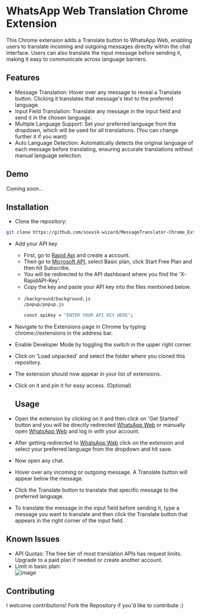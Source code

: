 # WhatsApp Web Translation Chrome Extension
This Chrome extension adds a Translate button to WhatsApp Web, enabling users to translate incoming and outgoing messages directly within the chat interface. Users can also translate the input message before sending it, making it easy to communicate across language barriers.

## Features
- Message Translation: Hover over any message to reveal a Translate button. Clicking it translates that message's text to the preferred language.
- Input Field Translation: Translate any message in the input field and send it in the chosen language.
- Multiple Language Support: Set your preferred language from the dropdown, which will be used for all translations. (You can change further it if you want)
- Auto Language Detection: Automatically detects the original language of each message before translating, ensuring accurate translations without manual language selection.
## Demo
Coming soon...

## Installation
- Clone the repository:

```bash
git clone https://github.com/souvik-wizard/MessageTranslator-Chrome_Extension.git
```
- Add your API key
  - First, go to [Rapid Api](https://rapidapi.com/) and create a account.
  - Then go to [Microsoft API](https://rapidapi.com/apiship-apiship-default/api/microsoft-translator-text-api3/), select Basic plan, click Start Free Plan and then hit Subscribe.
  - You will be redirected to the API dashboard where you find the 'X-RapidAPI-Key'.
  - Copy the key and paste your API key into the files mentioned below.
  - ```bash
    /background/background.js
    /popup/popup.js
    
    const apiKey = "ENTER YOUR API KEY HERE";
    ```
- Navigate to the Extensions page in Chrome by typing chrome://extensions in the address bar.

- Enable Developer Mode by toggling the switch in the upper right corner.

- Click on 'Load unpacked' and select the folder where you cloned this repository.

- The extension should now appear in your list of extensions.

- Click on it and pin it for easy access. (Optional)

  ## Usage

- Open the extension by clicking on it and then click on 'Get Started' button and you will be directly redirected [WhatsApp Web](https://web.whatsapp.com/) or manually open [WhatsApp Web](https://web.whatsapp.com/) and log in with your account.
- After getting redirected to [WhatsApp Web](https://web.whatsapp.com/) click on the extension and select your preferred language from the dropdown and hit save.
- Now open any chat.
- Hover over any incoming or outgoing message. A Translate button will appear below the message.
- Click the Translate button to translate that specific message to the preferred language.
- To translate the message in the input field before sending it, type a message you want to translate and then click the Translate button that appears in the right corner of the input field.

## Known Issues
- API Quotas: The free tier of most translation APIs has request limits. Upgrade to a paid plan if needed or create another account.
- Limit in basic plan: <br> ![image](https://github.com/user-attachments/assets/8c29959f-7f50-445f-b5c8-9067d1141999)


## Contributing
I welcome contributions! Fork the Repository if you'd like to contribute :)
